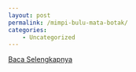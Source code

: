 ```yaml
---
layout: post
permalink: /mimpi-bulu-mata-botak/
categories:
    - Uncategorized
---
```


[Baca Selengkapnya](/10)